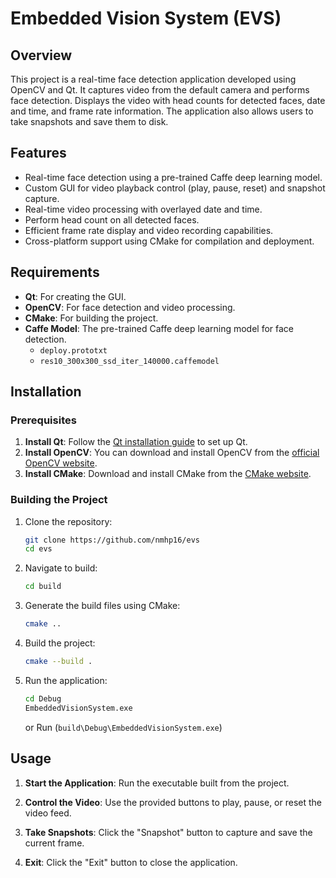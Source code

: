 # Embedded Vision System (EVS)

## Overview

This project is a real-time face detection application developed using OpenCV and Qt. 
It captures video from the default camera and performs face detection.
Displays the video with head counts for detected faces, date and time, and frame rate information. 
The application also allows users to take snapshots and save them to disk.

## Features

- Real-time face detection using a pre-trained Caffe deep learning model.
- Custom GUI for video playback control (play, pause, reset) and snapshot capture.
- Real-time video processing with overlayed date and time.
- Perform head count on all detected faces.
- Efficient frame rate display and video recording capabilities.
- Cross-platform support using CMake for compilation and deployment.

## Requirements

- **Qt**: For creating the GUI.
- **OpenCV**: For face detection and video processing.
- **CMake**: For building the project.
- **Caffe Model**: The pre-trained Caffe deep learning model for face detection.
  - `deploy.prototxt`
  - `res10_300x300_ssd_iter_140000.caffemodel`

## Installation

### Prerequisites

1. **Install Qt**: Follow the [Qt installation guide](https://www.qt.io/download) to set up Qt.
2. **Install OpenCV**: You can download and install OpenCV from the [official OpenCV website](https://opencv.org/releases/).
3. **Install CMake**: Download and install CMake from the [CMake website](https://cmake.org/download/).

### Building the Project

1. Clone the repository:
    ```bash
    git clone https://github.com/nmhp16/evs
    cd evs
    ```

2. Navigate to build:
    ```bash
    cd build
    ```

3. Generate the build files using CMake:
    ```bash
    cmake ..
    ```

4. Build the project:
    ```bash
    cmake --build .
    ```

5. Run the application:
    ```bash
    cd Debug
    EmbeddedVisionSystem.exe
    ```
    or Run
   (`build\Debug\EmbeddedVisionSystem.exe`)

## Usage

1. **Start the Application**: Run the executable built from the project.

2. **Control the Video**: Use the provided buttons to play, pause, or reset the video feed.

3. **Take Snapshots**: Click the "Snapshot" button to capture and save the current frame.

4. **Exit**: Click the "Exit" button to close the application.



